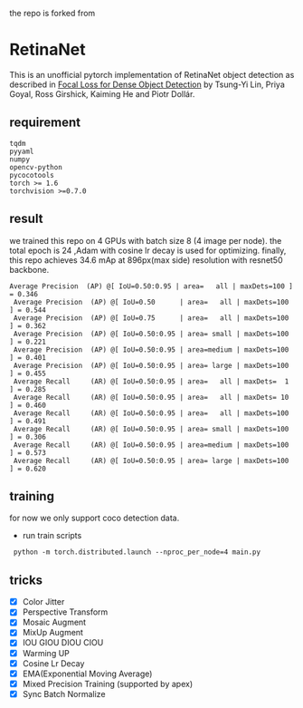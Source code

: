 the repo is forked from 

[liangeming's  github repo]: https://github.com/liangheming/retinanetv1

# RetinaNet

This is an unofficial pytorch implementation of RetinaNet object detection as described in [Focal Loss for Dense Object Detection](https://arxiv.org/abs/1708.02002) by Tsung-Yi Lin, Priya Goyal, Ross Girshick, Kaiming He and Piotr Dollár.

## requirement
```text
tqdm
pyyaml
numpy
opencv-python
pycocotools
torch >= 1.6
torchvision >=0.7.0
```
## result
we trained this repo on 4 GPUs with batch size 8 (4 image per node). the total epoch is 24 ,Adam with cosine lr decay is used for optimizing.
finally, this repo achieves 34.6 mAp at 896px(max side) resolution with resnet50 backbone.

```shell script
Average Precision  (AP) @[ IoU=0.50:0.95 | area=   all | maxDets=100 ] = 0.346
 Average Precision  (AP) @[ IoU=0.50      | area=   all | maxDets=100 ] = 0.544
 Average Precision  (AP) @[ IoU=0.75      | area=   all | maxDets=100 ] = 0.362
 Average Precision  (AP) @[ IoU=0.50:0.95 | area= small | maxDets=100 ] = 0.221
 Average Precision  (AP) @[ IoU=0.50:0.95 | area=medium | maxDets=100 ] = 0.401
 Average Precision  (AP) @[ IoU=0.50:0.95 | area= large | maxDets=100 ] = 0.455
 Average Recall     (AR) @[ IoU=0.50:0.95 | area=   all | maxDets=  1 ] = 0.285
 Average Recall     (AR) @[ IoU=0.50:0.95 | area=   all | maxDets= 10 ] = 0.460
 Average Recall     (AR) @[ IoU=0.50:0.95 | area=   all | maxDets=100 ] = 0.491
 Average Recall     (AR) @[ IoU=0.50:0.95 | area= small | maxDets=100 ] = 0.306
 Average Recall     (AR) @[ IoU=0.50:0.95 | area=medium | maxDets=100 ] = 0.573
 Average Recall     (AR) @[ IoU=0.50:0.95 | area= large | maxDets=100 ] = 0.620
```


## training
for now we only support coco detection data.

* run train scripts
```shell script
 python -m torch.distributed.launch --nproc_per_node=4 main.py
```

## tricks
- [x] Color Jitter
- [x] Perspective Transform
- [x] Mosaic Augment
- [x] MixUp Augment
- [x] IOU GIOU DIOU CIOU
- [x] Warming UP
- [x] Cosine Lr Decay
- [x] EMA(Exponential Moving Average)
- [x] Mixed Precision Training (supported by apex)
- [x] Sync Batch Normalize
